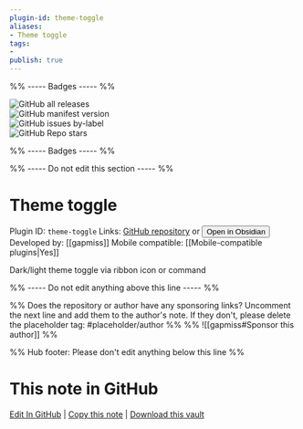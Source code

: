 ```yaml
---
plugin-id: theme-toggle
aliases:
- Theme toggle
tags: 
- 
publish: true
---
```


%% ----- Badges ----- %%

![GitHub all releases](https://img.shields.io/github/downloads/gapmiss/theme-toggle/total?color=573E7A&logo=github&style=for-the-badge)   
![GitHub manifest version](https://img.shields.io/github/manifest-json/v/gapmiss/theme-toggle?color=573E7A&logo=github&style=for-the-badge)   
![GitHub issues by-label](https://img.shields.io/github/issues/gapmiss/theme-toggle/help%20wanted?color=573E7A&logo=github&style=for-the-badge)   
![GitHub Repo stars](https://img.shields.io/github/stars/gapmiss/theme-toggle?color=573E7A&logo=github&style=for-the-badge)

%% ----- Badges ----- %%

%% ----- Do not edit this section ----- %%

# Theme toggle

Plugin ID: `theme-toggle`
Links: [GitHub repository](https://github.com/gapmiss/theme-toggle) or [<button id=HH>Open in Obsidian</button>](obsidian://show-plugin?id=theme-toggle)
Developed by: [[gapmiss]]
Mobile compatible: [[Mobile-compatible plugins|Yes]]

Dark/light theme toggle via ribbon icon or command

%% ----- Do not edit anything above this line ----- %% 

%% Does the repository or author have any sponsoring links? Uncomment the next line and add them to the author's note. If they don't, please delete the placeholder tag: #placeholder/author %%
%% ![[gapmiss#Sponsor this author]] %%

%% Hub footer: Please don't edit anything below this line %%

# This note in GitHub

<span class="git-footer">[Edit In GitHub](https://github.dev/obsidian-community/obsidian-hub/blob/main/02%20-%20Community%20Expansions/02.05%20All%20Community%20Expansions/Plugins/theme-toggle.md "git-hub-edit-note") | [Copy this note](https://raw.githubusercontent.com/obsidian-community/obsidian-hub/main/02%20-%20Community%20Expansions/02.05%20All%20Community%20Expansions/Plugins/theme-toggle.md "git-hub-copy-note") | [Download this vault](https://github.com/obsidian-community/obsidian-hub/archive/refs/heads/main.zip "git-hub-download-vault") </span>
